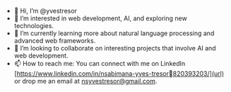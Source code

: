 - 👋 Hi, I’m @yvestresor
- 👀 I’m interested in web development, AI, and exploring new technologies.
- 🌱 I’m currently learning more about natural language processing and advanced web frameworks.
- 💞️ I’m looking to collaborate on interesting projects that involve AI and web development.
- 📫 How to reach me: You can connect with me on LinkedIn [https://www.linkedin.com/in/nsabimana-yves-tresor820393203/](url) or drop me an email at nsyvestresor@gmail.com.

<!---
yvestresor/yvestresor is a ✨ special ✨ repository because its `README.md` (this file) appears on your GitHub profile.
You can click the Preview link to take a look at your changes.
--->
